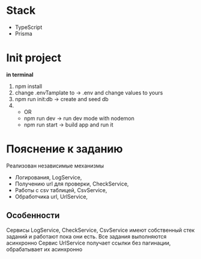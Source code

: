 # Stack
- TypeScript
- Prisma

# Init project

**in terminal**
1. npm install
2. change .envTamplate to -> .env and change values to yours
3. npm run init:db
    -> create and seed db
3. - OR
   - npm run dev 
      -> run dev mode with nodemon
   - npm run start
      -> build app and run it

# Пояснение к заданию
Реализован независимые механизмы 
- Логирования, LogService, 
- Получению url для проверки, CheckService,
- Работы с csv таблицей, CsvService,
- Обработчика url, UrlService,

## Особенности 
Сервисы LogService, CheckService, CsvService имеют собственный стек заданий и работают пока они есть. Все задания выполняются асинхронно
Сервис UrlService получает ссылки без пагинации, обрабатывает их асинхронно

